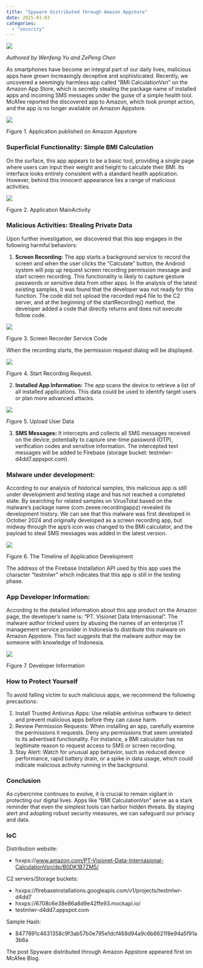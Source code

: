 ```yaml
---
title: "Spyware distributed through Amazon Appstore"
date: 2025-01-03
categories: 
  - "security"
---
```


![](https://www.mcafee.com/blogs/wp-content/uploads/2024/09/300x200_Blog_042723.png)

_Authored by Wenfeng Yu and ZePeng Chen_

As smartphones have become an integral part of our daily lives, malicious apps have grown increasingly deceptive and sophisticated. Recently, we uncovered a seemingly harmless app called “BMI CalculationVsn” on the Amazon App Store, which is secretly stealing the package name of installed apps and incoming SMS messages under the guise of a simple health tool. McAfee reported the discovered app to Amazon, which took prompt action, and the app is no longer available on Amazon Appstore.

![](https://www.mcafee.com/blogs/wp-content/uploads/2024/12/Figure1.jpg)

Figure 1. Application published on Amazon Appstore

### **Superficial Functionality: Simple BMI Calculation**

On the surface, this app appears to be a basic tool, providing a single page where users can input their weight and height to calculate their BMI. Its interface looks entirely consistent with a standard health application. However, behind this innocent appearance lies a range of malicious activities.

![](https://www.mcafee.com/blogs/wp-content/uploads/2024/12/Picture2.png)

Figure 2. Application MainActivity

### **Malicious Activities: Stealing Private Data**

Upon further investigation, we discovered that this app engages in the following harmful behaviors:

1. **Screen Recording:** The app starts a background service to record the screen and when the user clicks the “Calculate” button, the Android system will pop up request screen recording permission message and start screen recording. This functionality is likely to capture gesture passwords or sensitive data from other apps. In the analysis of the latest existing samples, it was found that the developer was not ready for this function. The code did not upload the recorded mp4 file to the C2 server, and at the beginning of the startRecording() method, the developer added a code that directly returns and does not execute follow code.

![](https://www.mcafee.com/blogs/wp-content/uploads/2024/12/Picture3.png)

Figure 3. Screen Recorder Service Code

When the recording starts, the permission request dialog will be displayed.

![](https://www.mcafee.com/blogs/wp-content/uploads/2024/12/Picture4.png)

Figure 4. Start Recording Request.

2. **Installed App Information:** The app scans the device to retrieve a list of all installed applications. This data could be used to identify target users or plan more advanced attacks.

![](https://www.mcafee.com/blogs/wp-content/uploads/2024/12/Figure5-1.png)

Figure 5. Upload User Data

3. **SMS Messages:** It intercepts and collects all SMS messages received on the device, potentially to capture one-time password (OTP), verification codes and sensitive information. The intercepted text messages will be added to Firebase (storage bucket: testmlwr-d4dd7.appspot.com).

### **Malware under development:**

According to our analysis of historical samples, this malicious app is still under development and testing stage and has not reached a completed state. By searching for related samples on VirusTotal based on the malware’s package name (com.zeeee.recordingappz) revealed its development history. We can see that this malware was first developed in October 2024 and originally developed as a screen recording app, but midway through the app’s icon was changed to the BMI calculator, and the payload to steal SMS messages was added in the latest version.

![](https://www.mcafee.com/blogs/wp-content/uploads/2024/12/Figure6-1.png)

Figure 6. The Timeline of Application Development

The address of the Firebase Installation API used by this app uses the character “testmlwr” which indicates that this app is still in the testing phase.

### **App Developer Information:**

According to the detailed information about this app product on the Amazon page, the developer’s name is: “PT. Visionet Data Internasional”. The malware author tricked users by abusing the names of an enterprise IT management service provider in Indonesia to distribute this malware on Amazon Appstore. This fact suggests that the malware author may be someone with knowledge of Indonesia.

![](https://www.mcafee.com/blogs/wp-content/uploads/2024/12/Figure7.jpg)

Figure 7. Developer Information

### **How to Protect Yourself**

To avoid falling victim to such malicious apps, we recommend the following precautions:

1. Install Trusted Antivirus Apps: Use reliable antivirus software to detect and prevent malicious apps before they can cause harm.
2. Review Permission Requests: When installing an app, carefully examine the permissions it requests. Deny any permissions that seem unrelated to its advertised functionality. For instance, a BMI calculator has no legitimate reason to request access to SMS or screen recording.
3. Stay Alert: Watch for unusual app behavior, such as reduced device performance, rapid battery drain, or a spike in data usage, which could indicate malicious activity running in the background.

### **Conclusion**

As cybercrime continues to evolve, it is crucial to remain vigilant in protecting our digital lives. Apps like “BMI CalculationVsn” serve as a stark reminder that even the simplest tools can harbor hidden threats. By staying alert and adopting robust security measures, we can safeguard our privacy and data.

### **IoC**

Distribution website:

- hxxps://www.amazon.com/PT-Visionet-Data-Internasional-CalculationVsn/dp/B0DK1B7ZM5/

C2 servers/Storage buckets:

- hxxps://firebaseinstallations.googleapis.com/v1/projects/testmlwr-d4dd7
- hxxps://6708c6e38e86a8d9e42ffe93.mockapi.io/
- testmlwr-d4dd7.appspot.com

Sample Hash:

- 8477891c4631358c9f3ab57b0e795e1dcf468d94a9c6b6621f8e94a5f91a3b6a

The post Spyware distributed through Amazon Appstore appeared first on McAfee Blog.
